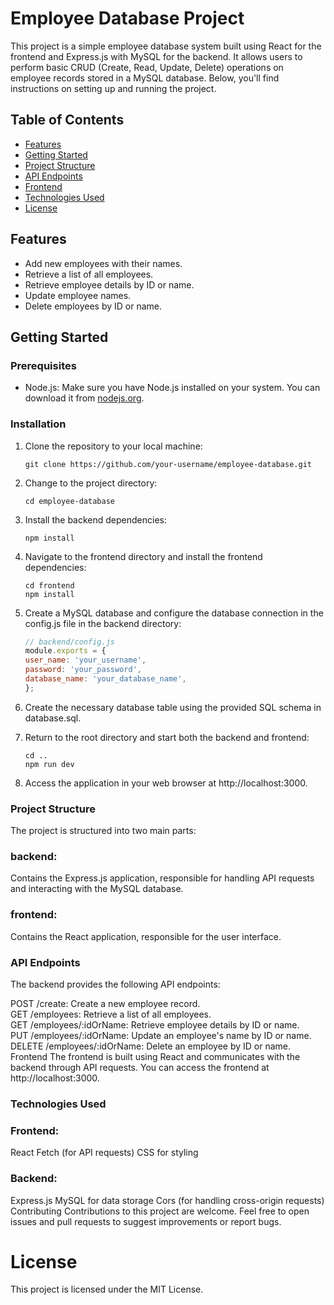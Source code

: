 # Employee Database Project

This project is a simple employee database system built using React for the frontend and Express.js with MySQL for the backend. It allows users to perform basic CRUD (Create, Read, Update, Delete) operations on employee records stored in a MySQL database. Below, you'll find instructions on setting up and running the project.

## Table of Contents
- [Features](#features)
- [Getting Started](#getting-started)
- [Project Structure](#project-structure)
- [API Endpoints](#api-endpoints)
- [Frontend](#frontend)
- [Technologies Used](#technologies-used)
- [License](#license)

## Features

- Add new employees with their names.
- Retrieve a list of all employees.
- Retrieve employee details by ID or name.
- Update employee names.
- Delete employees by ID or name.

## Getting Started

### Prerequisites

- Node.js: Make sure you have Node.js installed on your system. You can download it from [nodejs.org](https://nodejs.org/).

### Installation

1. Clone the repository to your local machine:

   ```shell
   git clone https://github.com/your-username/employee-database.git
2. Change to the project directory:

   ```shell
   cd employee-database
3. Install the backend dependencies:

   ```shell
   npm install
4. Navigate to the frontend directory and install the frontend dependencies:

   ```shell
   cd frontend
   npm install
5. Create a MySQL database and configure the database connection in the config.js file in the backend directory:

   ```javascript
   // backend/config.js
   module.exports = {
   user_name: 'your_username',
   password: 'your_password',
   database_name: 'your_database_name',
   };
6. Create the necessary database table using the provided SQL schema in database.sql.

7. Return to the root directory and start both the backend and frontend:

   ```shell
   cd ..
   npm run dev
8. Access the application in your web browser at http://localhost:3000.

### Project Structure
The project is structured into two main parts:

### backend: 
Contains the Express.js application, responsible for handling API requests and interacting with the MySQL database.
### frontend: 
Contains the React application, responsible for the user interface.
### API Endpoints
The backend provides the following API endpoints:

POST /create: Create a new employee record.  
GET /employees: Retrieve a list of all employees.  
GET /employees/:idOrName: Retrieve employee details by ID or name.  
PUT /employees/:idOrName: Update an employee's name by ID or name.  
DELETE /employees/:idOrName: Delete an employee by ID or name.  
Frontend
The frontend is built using React and communicates with the backend through API requests. You can access the frontend at http://localhost:3000.

### Technologies Used
### Frontend:

React
Fetch (for API requests)
CSS for styling

### Backend:

Express.js
MySQL for data storage
Cors (for handling cross-origin requests)
Contributing
Contributions to this project are welcome. Feel free to open issues and pull requests to suggest improvements or report bugs.

# License
This project is licensed under the MIT License.
